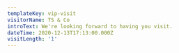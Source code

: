 ```yaml
---
templateKey: vip-visit
visitorName: TS & Co
introText: We're looking forward to having you visit.
dateTime: 2020-12-13T17:13:00.000Z
visitLength: '1'
---
```

